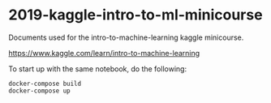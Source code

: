 # 2019-kaggle-intro-to-ml-minicourse
Documents used for the intro-to-machine-learning kaggle minicourse.

https://www.kaggle.com/learn/intro-to-machine-learning

To start up with the same notebook, do the following:

    docker-compose build
    docker-compose up
    
